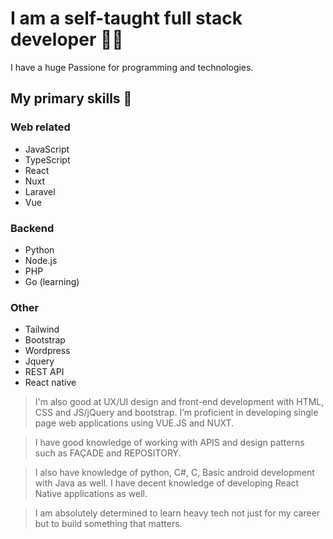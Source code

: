 
# I am a self-taught full stack developer 👨‍💻

I have a huge Passione for programming and technologies. 

## My primary skills  🚀

### Web related
- JavaScript
- TypeScript
- React
- Nuxt
- Laravel
- Vue

### Backend
- Python
- Node.js
- PHP
- Go (learning)

### Other
- Tailwind
- Bootstrap
- Wordpress
- Jquery
- REST API
- React native


> I'm also good at UX/UI design and front-end development with HTML,
CSS and JS/jQuery and bootstrap. I’m proficient in developing single page web
applications using VUE.JS and NUXT. 

> I have good knowledge of working with APIS
and design patterns such as FAÇADE and REPOSITORY. 

> I also have knowledge of python, C#, C, Basic android development with Java as well. I have decent knowledge
of developing React Native applications as well. 

> I am absolutely determined to learn
heavy tech not just for my career but to build something that matters.
